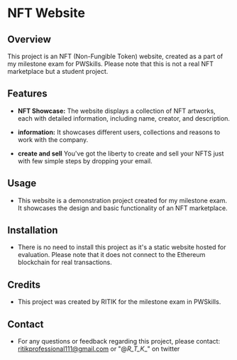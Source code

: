 # NFT Website

## Overview

This project is an NFT (Non-Fungible Token) website, created as a part of my milestone exam for PWSkills. Please note that this is not a real NFT marketplace but a student project.

## Features

- **NFT Showcase:** The website displays a collection of NFT artworks, each with detailed information, including name, creator, and description.

- **information:** It showcases different users, collections and reasons to work with the company.

- **create and sell** You've got the liberty to create and sell your NFTS just with few simple steps by dropping your email.

## Usage

- This website is a demonstration project created for my milestone exam. It showcases the design and basic functionality of an NFT marketplace.

## Installation

- There is no need to install this project as it's a static website hosted for evaluation. Please note that it does not connect to the Ethereum blockchain for real transactions.

## Credits

- This project was created by RITIK for the milestone exam in PWSkills.

## Contact

- For any questions or feedback regarding this project, please contact: ritikprofessional111@gmail.com or "@_R_T_K__" on twitter

